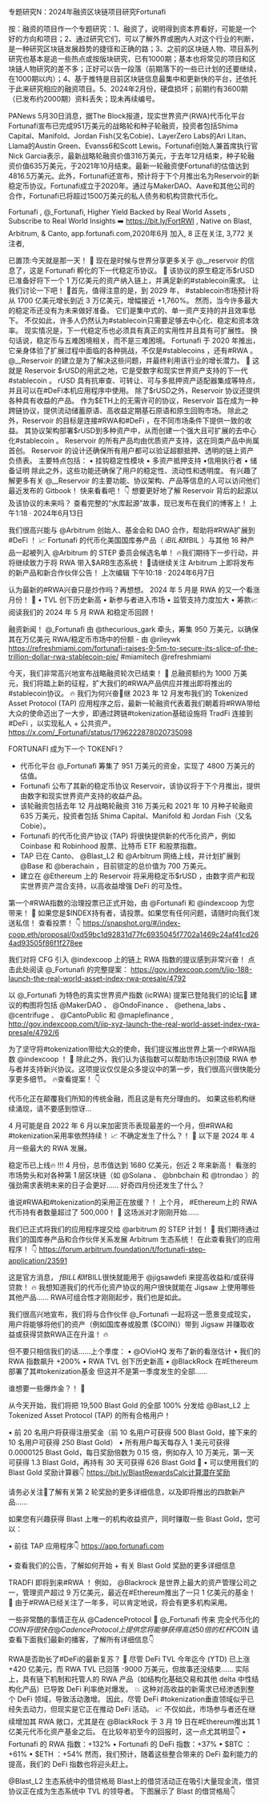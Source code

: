 专题研究N：2024年融资区块链项目研究Fortunafi


按：融资的项目作一个专题研究：1、融资了，说明得到资本界看好，可能是一个好的方向和项目；2、通过研究它们，可以了解外界或圈内人对这个行业的判断，是一种研究区块链发展趋势的捷径和正确的路；3、之前的区块链人物、项目系列研究也基本是追一些热点或按版块研究，已有1000期；基本也将常见的项目和区块链人物研究的差不多；正好可以告一段落（前期落下的一些已计划的还要继续，在1000期以内）；4、基于推特是目前区块链信息最集中和更新快的平台，还依托于此来研究相应的融资项目。5、2024年2月份，硬盘损坏；前期约有3600期（已发布约2000期）资料丢失；现未再续编号。

PANews 5月30日消息，据The Block报道，现实世界资产(RWA)代币化平台Fortunafi宣布已完成951万美元的战略轮和种子轮融资，投资者包括Shima Capital、Manifold、Jordan Fish(又名Cobie)、LayerZero Labs的Ari Litan、Llama的Austin Green、Evanss6和Scott Lewis。Fortunafi创始人兼首席执行官Nick Garcia表示，最新战略轮融资价值316万美元，于去年12月结束，种子轮融资价值635万美元，于2021年10月结束。最新一轮融资使Fortunafi的估值达到4816.5万美元。此外，Fortunafi还宣布，预计将于下个月推出名为Reservoir的新稳定币协议。Fortunafi成立于2020年。通过与MakerDAO、Aave和其他公司的合作，Fortunafi已将超过1500万美元的私人债务和机构贷款代币化。

Fortunafi
,
@_Fortunafi,
Higher Yield Backed by Real World Assets 
,
Subscribe to Real World Insights ➡️ https://bit.ly/FortRWI
,
Native on Blast, Arbitrum, & Canto,
app.fortunafi.com,2020年6月 加入,
8 正在关注,
3,772 关注者,

已置顶:今天就是那一天！ 🚨
现在是时候与世界分享更多关于
@__reservoir
的信息了，这是 Fortunafi 孵化的下一代稳定币协议。 🙌
该协议的原生稳定币$rUSD已准备好将下一个 1 万亿美元的资产纳入链上，并满足新的#stablecoin需求。
让我们讨论一下吧！ 🧵首先，值得注意的是，到 2029 年， #stablecoin市场预计将从 1700 亿美元增长到近 3 万亿美元，增幅接近 +1,760%。
然而，当今许多最大的稳定币还没有为未来做好准备。
它们是集中式的、单一资产支持的并且效率低下。
不仅如此，许多人仍然认为#stablecoin只需要足够去中心化、稳定和资本效率。
现实情况是，下一代稳定币也必须具有真正的实用性并且具有可扩展性。
换句话说，稳定币与五难困境相关，而不是三难困境。
Fortunafi 于 2020 年推出，它亲身体验了扩展过程中面临的各种挑战，不仅是#stablecoins ，还有#RWA 。
@__Reservoir
的建立是为了解决这些问题，并最终利用该行业的增长潜力。 💪
这就是 Reservoir $rUSD的用武之地，它是受数字和现实世界资产支持的下一代#stablecoin 。
rUSD 具有抗审查、可转让、可与多抵押资产适配器集成等特点，并且可以在#DeFi本机应用程序中使用。
除了$rUSD之外，Reservoir 协议还提供各种具有收益的产品。
作为$ETH上的无需许可的协议，Reservoir 旨在成为一种跨链协议，提供流动储蓄原语、高收益定期基石原语和原生回购市场。
除此之外，Reservoir 的目标是连接#RWA和#DeFi ，在不同市场条件下提供一致的收益。
其协议架构部署$rUSD到多种资产中，从而创建一个强大且可扩展的去中心化#stablecoin 。
Reservoir 的所有产品均由优质资产支持，这在同类产品中尚属首创。
Reservoir 的设计还确保所有用户都可以验证超额抵押、透明的链上资产负债表。
主要特点包括：
• 挂钩稳定性模块
• 多资产抵押支持
•信用执行者
• 储备证明
除此之外，这些功能还确保了用户的稳定性、流动性和透明度。
有兴趣了解更多有关
@__Reservoir
的主要功能、协议架构、产品等信息的人可以访问他们最近发布的 Gitbook！
快来看看吧！ 👇
想要更好地了解 Reservoir 背后的起源以及该协议的未来吗？
查看完整的“水库起源”故事，现已发布在我们的博客上！
上午1:18 · 2024年6月13日

我们很高兴能与
@Arbitrum
创始人、基金会和 DAO 合作，帮助将#RWA扩展到#DeFi ！ 📈​
Fortunafi 的代币化美国国库券产品（ $iBIL和$ifBIL ）与其他 16 种产品一起被列入
@Arbitrum
的 STEP 委员会候选名单！ 🔥​
我们期待下一步行动，并将继续致力于将 RWA 带入$ARB生态系统！ 💪​
请继续关注 Arbitrum 上即将发布的新产品和新合作伙伴公告！
上次编辑
下午10:18 · 2024年6月7日

认为最新的#RWA兴奋只是炒作吗？再想想。
2024 年 5 月是 RWA 的又一个看涨月份！ 🚀
• TVL 创下历史新高
• 新参与者进入市场
• 监管支持力度加大
• 筹款📈
阅读我们的 2024 年 5 月 RWA 和稳定币回顾！ 

融资新闻！ 
@_Fortunafi
由
@thecurious_gark
牵头，筹集 950 万美元，以确保其在万亿美元 RWA/稳定币市场中的份额 - 由
@rileywk
 https://refreshmiami.com/fortunafi-raises-9-5m-to-secure-its-slice-of-the-trillion-dollar-rwa-stablecoin-pie/ #miamitech 
@refreshmiami
 
今天，我们非常高兴地宣布战略融资轮次已结束！ 🚀
总融资额约为 1000 万美元，我们将踏上新的征程，扩大我们的#RWA产品供应并推出即将推出的#stablecoin协议。 🔥
我们为何兴奋🧵继 2023 年 12 月发布我们的 Tokenized Asset Protocol (TAP) 应用程序之后，最新一轮融资代表着我们朝着将#RWA带给大众的使命迈出了一大步，即通过跨链#tokenization基础设施将 TradFi 连接到#DeFi ，以实现私人 + 公共资产。https://x.com/_Fortunafi/status/1796222878020735098

FORTUNAFI 成为下一个 TOKENFI？
- 代币化平台
@_Fortunafi
筹集了 951 万美元的资金，实现了 4800 万美元的估值。
- Fortunafi 公布了其新的稳定币协议 Reservoir，该协议将于下个月推出，提供由数字和现实世界资产支持的收益产品。
- 该轮融资包括去年 12 月战略轮融资 316 万美元和 2021 年 10 月种子轮融资 635 万美元，投资者包括 Shima Capital、Manifold 和 Jordan Fish（又名 Cobie）。
- Fortunafi 的代币化资产协议 (TAP) 将很快提供新的代币化资产，例如 Coinbase 和 Robinhood 股票、比特币 ETF 和股票指数。
- TAP 已在 Canto、 
@Blast_L2
和
@Arbitrum
网络上线，并计划扩展到
@Base
和
@berachain
 ，目前锁定的总价值为 700 万美元。
- 建立在
@Ethereum
上的 Reservoir 将采用稳定币$rUSD ，由数字资产和现实世界资产混合支持，以高收益增强 DeFi 的可及性。

第一个#RWA指数的治理投票已正式开始，由
@Fortunafi
和
@indexcoop
为您带来！ 🙌
如果您是$INDEX持有者，请投票。如果您有任何问题，请随时向我们发送私信！
查看投票！ 👇
https://snapshot.org/#/index-coop.eth/proposal/0xd59bc1d92831d77fc6935045f7702a1469c24af41cd264ad93505f86f1f278ee

我们对将 CFG 引入
@indexcoop
上的链上 RWA 指数的提议感到非常兴奋！
点击此处阅读
@_Fortunafi
的完整提案： https://gov.indexcoop.com/t/iip-188-launch-the-real-world-asset-index-rwa-presale/4792

以
@_Fortunafi
为特色的真实世界资产指数 (icRWA) 提案已登陆我们的论坛👀
建议的构图将包括
@MakerDAO
 、 
@OndoFinance
 、 
@ethena_labs
 、 
@centrifuge
 、 
@CantoPublic
和
@maplefinance
 ,
http://gov.indexcoop.com/t/iip-xyz-launch-the-real-world-asset-index-rwa-presale/4792/6

为了坚守将#tokenization带给大众的使命，我们提议推出世界上第一个#RWA指数
@indexcoop
 ！ 🙌​
除此之外，我们认为该指数可以帮助市场识别顶级 RWA 参与者并支持新兴协议。​
这项提议仅仅是众多提议中的第一步，我们很高兴很快能分享更多细节。 🔥​
查看提案！ 👇

代币化正在颠覆我们所知的传统金融，而且这是有充分理由的。
如果这些机构继续涌现，请不要感到惊讶...

4 月可能是自 2022 年 6 月以来加密货币表现最差的一个月，但#RWA和#tokenization采用率依然持续！ 📈
不确定发生了什么？！ 🤔
以下是 2024 年 4 月一些最大的 RWA 发展。

稳定币已上线🔥 !!!
4 月份，总市值达到 1680 亿美元，创近 2 年来新高！
看涨的市场势头和对各种第 1 层区块链（如
@Solana
 、 
@bnbchain
和
@trondao
 ）的强劲需求表明未来的日子会更好......
好奇四月份还发生了什么？

谁说#RWA和#tokenization的采用正在放缓？！
上个月， #Ethereum上的 RWA 代币持有者数量超过了 500,000！ 🤯
这场派对才刚刚开始……

我们已正式将我们的应用程序提交给
@arbitrum
的 STEP 计划！ 🚀
我们期待通过我们的国库券产品和合作伙伴关系发展 Arbitrum 生态系统！
在此查看我们的应用程序！ 👇
https://forum.arbitrum.foundation/t/fortunafi-step-application/23591

这是官方消息， $fBILL和$ifBILL很快就能用于
@jigsawdefi
来提高收益和/或获得贷款！ 🔥
我想知道我们的代币化资产协议的用户很快就能在 Jigsaw 上使用哪些其他产品......
RWA可组合性才刚刚起步，我们也是如此。

我们很高兴地宣布，我们将与合作伙伴
@_Fortunafi
一起将这一愿景变成现实，用户将能够将他们的资产（例如国库券或股票 ($COIN)）带到 Jigsaw 并赚取收益或获得贷款RWA正在升温！ 🔥

但不要只相信我们的话......上个季度：
• 
@OVioHQ
发布了新的看涨估计
• 我们的 RWA 指数飙升 +200%
• RWA TVL 创下历史新高
• 
@BlackRock
在#Ethereum部署了其#tokenization基金
但这并不是第一季度发生的全部……

谁想要一些爆炸金？！ 🌟

从今天开始，我们将把 19,500 Blast Gold 的全部 100% 分发给
@Blast_L2
上 Tokenized Asset Protocol (TAP) 的所有合格用户！

• 前 20 名用户将获得注册奖金（前 10 名用户可获得 500 Blast Gold，接下来的 10 名用户可获得 250 Blast Gold）
• 所有用户每天每存入 1 美元可获得 0.0000125 Blast Gold，每日奖励倍数为 0.15 倍，例如存入 10 万美元，第一天可获得 1.3 Blast Gold，再持有 30 天可获得 626 Blast Gold 🙌
• 可以使用我们的 Blast Gold 奖励计算器👇
https://bit.ly/BlastRewardsCalc计算潜在奖励

请务必关注👀了解有关第 2 轮奖励的更多详细信息，以及即将推出的四款新产品......

如果您有兴趣获得 Blast 上唯一的机构收益资产，同时赚取一些 Blast Gold，您可以：

• 前往 TAP 应用程序👇
https://app.fortunafi.com

• 查看我们的公告，了解如何开始 + 有关 Blast Gold 奖励的更多详细信息

TRADFI 即将到来#RWA ！
例如， 
@Blackrock
是世界上最大的资产管理公司之一，管理资产超过 9 万亿美元，最近在#Ethereum推出了一只 1 亿美元的基金！ 🤯
由于#RWA已经关注了一年多，可以肯定地说，将会有更多机构采用。

一些非常酷的事情正在从
@CadenceProtocol
 🤝 
@_Fortunafi
传来
完全代币化的$COIN将很快在
@CadenceProtocol
上提供
您将能够获得高达 50 倍的杠杆$COIN
请查看下面我们最新的播客，了解所有详细信息👇

RWA是否助长了#DeFi的最新复苏？ 🤔
尽管 DeFi TVL 今年迄今 (YTD) 已上涨 +420 亿美元，而 RWA TVL 已回落 -9000 万美元，但故事还没结束......
实际上，具有链下机制和托管人的 RWA 产品（如结构化基础交易和其他 delta 中性结构化产品）已导致 DeFi 利率绝对爆发。 💥
这种对高收益的新需求已经渗透到整个 DeFi 领域，导致活动激增。
因此，尽管 DeFi #tokenization垂直领域似乎已经失去动力，但现实是它正在推动 DeFi 活动。 📈
不仅如此，市场参与者还在继续增加其 RWA 敞口，尤其是在
@BlackRock
于 3 月 19 日在#Ethereum推出其 1 亿美元代币化资产基金之后。
在比较年初至今的回报时，这一点尤其明显👇
• Fortunafi 的 RWA 指数：+132%
• Fortunafi 的 DeFi 指数：+37%
• $BTC ：+61%
• $ETH ：+54%
然而，我们预计，随着这些整合带来的 DeFi 盈利能力的提高，我们的 DeFi 指数也将迎头赶上。

@Blast_L2
生态系统中的借贷格局
Blast上的借贷活动正在吸引大量现金流，借贷协议正在成为生态系统中 TVL 的领导者。
下图展示了 Blast 的借贷格局👇
